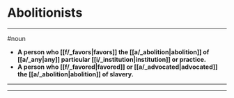 # Abolitionists
---
#noun
- **A person who [[f/_favors|favors]] the [[a/_abolition|abolition]] of [[a/_any|any]] particular [[i/_institution|institution]] or practice.**
- **A person who [[f/_favored|favored]] or [[a/_advocated|advocated]] the [[a/_abolition|abolition]] of slavery.**
---
---
